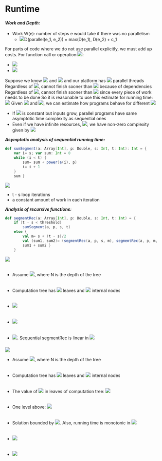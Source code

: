 # Runtime
  
  
#### _Work and Depth:_
  
  
-  Work W(e): number of steps e would take if there was no parallelism
   -  <img src="https://latex.codecogs.com/gif.latex?W(parallel(e_1,%20e_2))%20=%20W(e_1)%20+%20W(e_2)%20+%20c_2-%20%20Depth%20D(e):%20number%20of%20steps%20if%20we%20had%20unbounded%20parallelism%20%20%20-"/>D(parallel(e_1, e_2)) = max(D(e_1), D(e_2) + c_1
  
For parts of code where we do not use parallel explicitly, we must add up costs. For function call or operation <img src="https://latex.codecogs.com/gif.latex?f(e_1,%20...%20,%20e_n)"/>:
  
-  <img src="https://latex.codecogs.com/gif.latex?W(f(e_1,%20...%20,%20e_n))%20=%20W(e_1)%20+%20...%20+%20W(e_n)%20+%20W(f)(v_1,%20...,%20v_n)"/>
-  <img src="https://latex.codecogs.com/gif.latex?D(f(e_1,%20...%20,%20e_n))%20=%20D(e_1)%20+%20...%20+%20D(e_n)%20+%20D(f)(v_1,%20...,%20v_n)"/>
  
Suppose we know <img src="https://latex.codecogs.com/gif.latex?W(e)"/> and <img src="https://latex.codecogs.com/gif.latex?D(e)"/> and our platform has <img src="https://latex.codecogs.com/gif.latex?P"/> parallel threads
Regardless of <img src="https://latex.codecogs.com/gif.latex?P"/>, cannot finish sooner than <img src="https://latex.codecogs.com/gif.latex?D(e)"/> because of dependencies
Regardless of <img src="https://latex.codecogs.com/gif.latex?D(e)"/>, cannot finish sooner than <img src="https://latex.codecogs.com/gif.latex?&#x5C;frac{W(e)}{P}"/> since every piece of work needs to be done
So it is reasonable to use this estimate for running time:
<img src="https://latex.codecogs.com/gif.latex?&#x5C;qquad%20&#x5C;qquad%20D(e)%20+%20&#x5C;frac{W(e)}{P}"/>
Given <img src="https://latex.codecogs.com/gif.latex?W"/> and <img src="https://latex.codecogs.com/gif.latex?D"/>, we can estimate how programs behave for different <img src="https://latex.codecogs.com/gif.latex?P"/>
  
-  If <img src="https://latex.codecogs.com/gif.latex?P"/> is constant but inputs grow, parallel programs have same
   asymptotic time complexity as sequential ones
-  Even if we have infinite resources, <img src="https://latex.codecogs.com/gif.latex?(P%20&#x5C;xrightarrow[]{}%20&#x5C;infty)"/>, we have non-zero complexity given by <img src="https://latex.codecogs.com/gif.latex?D(e)"/>
  
**_Asymptotic analysis of sequential running time:_**
  
```scala
def sumSegment(a: Array[Int], p: Double, s: Int, t: Int): Int = {
    var i= s; var sum: Int = 0
    while (i < t) {
        sum= sum + power(a(i), p)
        i= i + 1
    }
    sum }
```
  
<img src="https://latex.codecogs.com/gif.latex?W(s,%20t)%20=%20O(t-s)%20&#x5C;text{,%20a%20function%20of%20the%20form:%20}&#x5C;&#x5C;%20&#x5C;qquad%20c_1(t%20-%20s)%20+%20c_2"/>
  
-  t - s loop iterations
-  a constant amount of work in each iteration
  
**_Analysis of recursive functions:_**
  
```scala
def segmentRec(a: Array[Int], p: Double, s: Int, t: Int) = {
    if (t - s < threshold)
        sumSegment(a, p, s, t)
    else {
        val m= s + (t - s)/2
        val (sum1, sum2)= (segmentRec(a, p, s, m), segmentRec(a, p, m, t))
        sum1 + sum2 }
    }
```
  
<img src="https://latex.codecogs.com/gif.latex?W(s,%20t)&#x5C;begin{cases}%20%20%20c_1(t-s)%20+%20c_2%20&amp;&#x5C;text{if%20}%20t-s%20&lt;%20threshold%20&#x5C;&#x5C;%20%20%20W(s,%20m)%20+%20W(m,%20t)%20+%20c_3%20&amp;&#x5C;text{otherwise,%20for%20}%20m=%20&#x5C;lfloor%20&#x5C;frac{(s+t)}{2}&#x5C;rfloor&#x5C;end{cases}"/>
  
###### 
  
  
-  Assume <img src="https://latex.codecogs.com/gif.latex?t%20-%20s%20=%202^N(threshold%20-%201)"/>, where N is the depth of the tree
  
###### 
  
  
-  Computation tree has <img src="https://latex.codecogs.com/gif.latex?2^N"/> leaves and <img src="https://latex.codecogs.com/gif.latex?2^N%20-%201"/> internal nodes
  
###### 
  
  
-  <img src="https://latex.codecogs.com/gif.latex?W(s,%20t)%20=%202^N(c1(threshold%20-%201)%20+%20c_2)%20+%20(2^N%20-%201)c_3%20&#x5C;&#x5C;%20&#x5C;qquad=%202^Nc_4%20+%20c_5"/>
  
###### 
  
  
-  <img src="https://latex.codecogs.com/gif.latex?&#x5C;text{If%20}%20&#x5C;quad%202^N-1%20&lt;%20&#x5C;frac{t%20-%20s}{threshold%20-%201}%20&#x5C;leq%202^N%20&#x5C;text{,%20we%20have%20}%20&#x5C;&#x5C;%20&#x5C;qquad%20W(s,%20t)%20&#x5C;leq%202^Nc_4%20+%20c_5%20&lt;%20(t%20-%20s)&#x5C;frac{2}{(threshold%20-%201)}%20+%20c_5"/>
  
###### 
  
  
-  <img src="https://latex.codecogs.com/gif.latex?W(s,%20t)%20&#x5C;text{%20is%20in%20}%20O(t%20-%20s)"/>. Sequential segmentRec is linear in <img src="https://latex.codecogs.com/gif.latex?t%20-%20s"/>
  
### 
  
  
<img src="https://latex.codecogs.com/gif.latex?D(s,%20t)&#x5C;begin{cases}%20%20%20c_1(t-s)%20+%20c_2%20&amp;&#x5C;text{if%20}%20t-s%20&lt;%20threshold%20&#x5C;&#x5C;%20%20%20max(D(s,%20m),%20W(m,%20t))%20+%20c_3%20&amp;&#x5C;text{otherwise,%20for%20}%20m=%20&#x5C;lfloor%20&#x5C;frac{(s+t)}{2}&#x5C;rfloor&#x5C;end{cases}"/>
  
-  Assume <img src="https://latex.codecogs.com/gif.latex?t%20-%20s%20=%202^N(threshold%20-%201)"/>, where N is the depth of the tree
  
###### 
  
  
-  Computation tree has <img src="https://latex.codecogs.com/gif.latex?2^N"/> leaves and <img src="https://latex.codecogs.com/gif.latex?2^N%20-%201"/> internal nodes
  
###### 
  
  
-  The value of <img src="https://latex.codecogs.com/gif.latex?D(s,%20t)"/> in leaves of computation tree: <img src="https://latex.codecogs.com/gif.latex?c_1(threshold%20-%201)%20+%20c_2"/>
  
###### 
  
  
-  One level above: <img src="https://latex.codecogs.com/gif.latex?&#x5C;qquad%20c_1(threshold%20-%201)%20+%20c_2%20+%20c_3"/>
  
###### 
  
  
-  Solution bounded by <img src="https://latex.codecogs.com/gif.latex?O(N)"/>. Also, running time is monotonic in <img src="https://latex.codecogs.com/gif.latex?t-s"/>
  
###### 
  
  
-  <img src="https://latex.codecogs.com/gif.latex?&#x5C;text{If%20}%20&#x5C;quad%202^N-1%20&lt;%20&#x5C;frac{t%20-%20s}{threshold%20-%201}%20&#x5C;leq%202^N%20&#x5C;text{,%20we%20have%20}%20&#x5C;&#x5C;%20&#x5C;qquad%20N%20&#x5C;leq%20&#x5C;log{(t-s)}%20+%20c_6"/>
  
###### 
  
  
-  <img src="https://latex.codecogs.com/gif.latex?D(s,%20t)%20&#x5C;text{%20is%20in%20}%20O(&#x5C;log{(t-s)})"/>
  